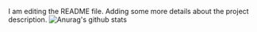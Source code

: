 I am editing the README file. Adding some more details about the project description.
![Anurag's github stats](https://github-readme-stats.vercel.app/api?username=AmanSingh0-0&show_icons=true&theme=radical)
